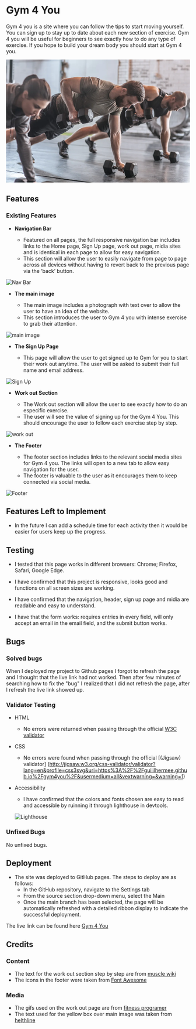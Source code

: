 # Gym 4 You

Gym 4 you is a site where you can follow the tips to start moving yourself. You can sign up to stay up to date about each new section of exercise. Gym 4 you will be useful for beginners to see exactly how to do any type of exercise. If you hope to build your dream body you should start at Gym 4 you.

![Responsive Mockup](assets/images/intense-workout.jpg)

## Features

### Existing Features

- **Navigation Bar**

  - Featured on all pages, the full responsive navigation bar includes links to the Home page, Sign Up page, work out page, midia sites and is identical in each page to allow for easy navigation.
  - This section will allow the user to easily navigate from page to page across all devices without having to revert back to the previous page via the ‘back’ button.

![Nav Bar](https://user-images.githubusercontent.com/127660583/253698500-23a74e00-0156-425a-9dde-f10fb08997d4.png)

- **The main image**

  - The main image includes a photograph with text over to allow the user to have an idea of the website.
  - This section introduces the user to Gym 4 you with intense exercise to grab their attention.

![main image](https://user-images.githubusercontent.com/127660583/253698485-b9368529-cfcb-4bc4-9ffc-50d030960cc0.png)

- **The Sign Up Page**

  - This page will allow the user to get signed up to Gym for you to start their work out anytime. The user will be asked to submit their full name and email address.

![Sign Up](https://user-images.githubusercontent.com/127660583/253698490-92442091-9a0e-4143-8d33-df50e940db64.png)

- **Work out Section**

  - The Work out section will allow the user to see exactly how to do an especific exercise.
  - The user will see the value of signing up for the Gym 4 You. This should encourage the user to follow each exercise step by step.

![work out](https://user-images.githubusercontent.com/127660583/253698492-d7f8d5cb-854c-43d5-b527-11a653c297c1.png)

- **The Footer**

  - The footer section includes links to the relevant social media sites for Gym 4 you. The links will open to a new tab to allow easy navigation for the user.
  - The footer is valuable to the user as it encourages them to keep connected via social media.

![Footer](https://user-images.githubusercontent.com/127660583/253698498-ff688405-4bb2-48ba-aa5d-2cddba0055b2.png)

## Features Left to Implement

- In the future I can add a schedule time for each activity then it would be easier for users keep up the progress.

## Testing

- I tested that this page works in different browsers: Chrome; Firefox, Safari, Google Edge.

- I have confirmed that this project is responsive, looks good and functions on all screen sizes are working.

- I have confirmed that the navigation, header, sign up page and midia are readable and easy to understand.

- I have that the form works: requires entries in every field, will only accept an email in the email field, and the submit button works.

## Bugs

### Solved bugs

When I deployed my project to Github pages I forgot to refresh the page and I thought that the live link had not worked. Then after few minutes of searching how to fix the "bug" I realized that I did not refresh the page, after I refresh the live link showed up.

### Validator Testing

- HTML
  - No errors were returned when passing through the official [W3C validator]()
- CSS

  - No errors were found when passing through the official [(Jigsaw) validator] (http://jigsaw.w3.org/css-validator/validator?lang=en&profile=css3svg&uri=https%3A%2F%2Fguiiilhermee.github.io%2Fgym4you%2F&usermedium=all&vextwarning=&warning=1)

- Accessibility

  - I have confirmed that the colors and fonts chosen are easy to read and accessible by ruinning it through lighthouse in devtools.

  ![Lighthouse](https://user-images.githubusercontent.com/127660583/253698483-3c54b34c-4f12-40df-88dc-9b5e16b8829b.png)

### Unfixed Bugs

No unfixed bugs.

## Deployment

- The site was deployed to GitHub pages. The steps to deploy are as follows:
  - In the GitHub repository, navigate to the Settings tab
  - From the source section drop-down menu, select the Main
  - Once the main branch has been selected, the page will be automatically refreshed with a detailed ribbon display to indicate the successful deployment.

The live link can be found here [Gym 4 You](https://guiiilhermee.github.io/gym4you/)

## Credits

### Content

- The text for the work out section step by step are from [muscle wiki](https://musclewiki.com/)
- The icons in the footer were taken from [Font Awesome](https://fontawesome.com/)

### Media

- The gifs used on the work out page are from [fitness programer](https://fitnessprogramer.com/)
- The text used for the yellow box over main image was taken from [helthline](https://www.healthline.com/nutrition/how-to-start-exercising)
